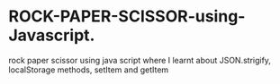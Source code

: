 # ROCK-PAPER-SCISSOR-using-Javascript.
rock paper scissor using java script where I learnt about JSON.strigify, localStorage methods, setItem and getItem
